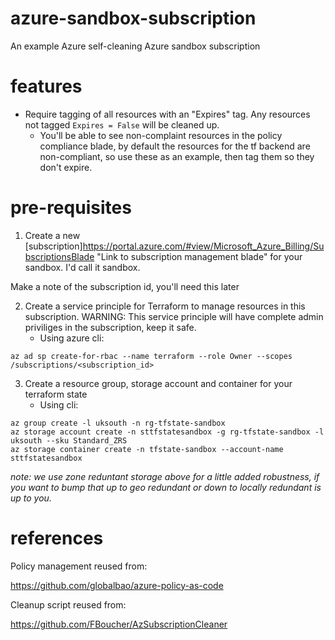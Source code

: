 # azure-sandbox-subscription
An example Azure self-cleaning Azure sandbox subscription

# features

* Require tagging of all resources with an "Expires" tag. Any resources not tagged ```Expires = False``` will be cleaned up.
    * You'll be able to see non-complaint resources in the policy compliance blade, by default the resources for the tf backend are non-compliant, so use these as an example, then tag them so they don't expire.

# pre-requisites

1. Create a new [subscription]https://portal.azure.com/#view/Microsoft_Azure_Billing/SubscriptionsBlade "Link to subscription management blade" for your sandbox. I'd call it sandbox.

Make a note of the subscription id, you'll need this later

2. Create a service principle for Terraform to manage resources in this subscription. WARNING: This service principle will have complete admin priviliges in the subscription, keep it safe.
    * Using azure cli:

```
az ad sp create-for-rbac --name terraform --role Owner --scopes /subscriptions/<subscription_id>
```

3. Create a resource group, storage account and container for your terraform state
    * Using cli: 
```
az group create -l uksouth -n rg-tfstate-sandbox
az storage account create -n sttfstatesandbox -g rg-tfstate-sandbox -l uksouth --sku Standard_ZRS
az storage container create -n tfstate-sandbox --account-name sttfstatesandbox
```
*note: we use zone reduntant storage above for a little added robustness, if you want to bump that up to geo redundant or down to locally redundant is up to you.* 

# references
Policy management reused from:

https://github.com/globalbao/azure-policy-as-code

Cleanup script reused from:

https://github.com/FBoucher/AzSubscriptionCleaner